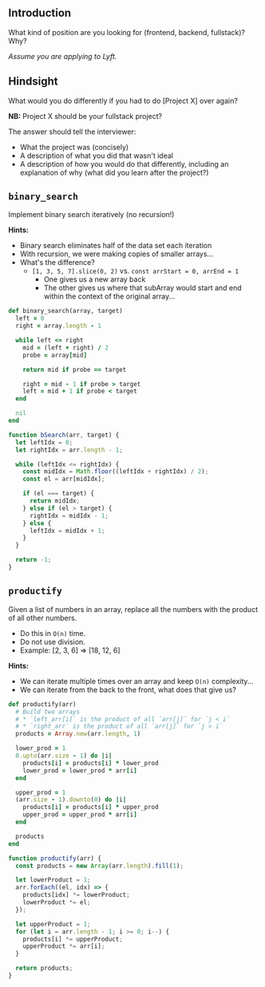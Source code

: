 ## Introduction

What kind of position are you looking for (frontend, backend, fullstack)? Why?

*Assume you are applying to Lyft.*

## Hindsight

What would you do differently if you had to do [Project X] over again?

**NB:** Project X should be your fullstack project?

The answer should tell the interviewer:

- What the project was (concisely)
- A description of what you did that wasn't ideal
- A description of how you would do that differently, including an explanation of why (what did you learn after the project?)

## `binary_search`

Implement binary search iteratively (no recursion!)

**Hints:**
* Binary search eliminates half of the data set each iteration
* With recursion, we were making copies of smaller arrays...
* What's the difference?
  * `[1, 3, 5, 7].slice(0, 2)` vs. `const arrStart = 0, arrEnd = 1`
    * One gives us a new array back
    * The other gives us where that subArray would start and end within the context of the original array...

```ruby
def binary_search(array, target)
  left = 0
  right = array.length - 1

  while left <= right
    mid = (left + right) / 2
    probe = array[mid]

    return mid if probe == target

    right = mid - 1 if probe > target
    left = mid + 1 if probe < target
  end

  nil
end
```

```javascript
function bSearch(arr, target) {
  let leftIdx = 0;
  let rightIdx = arr.length - 1;

  while (leftIdx <= rightIdx) {
    const midIdx = Math.floor((leftIdx + rightIdx) / 2);
    const el = arr[midIdx];

    if (el === target) {
      return midIdx;
    } else if (el > target) {
      rightIdx = midIdx - 1;
    } else {
      leftIdx = midIdx + 1;
    }
  }

  return -1;
}
```

## `productify`

Given a list of numbers in an array, replace all the numbers with the
product of all other numbers.

* Do this in `O(n)` time.
* Do not use division.
* Example: [2, 3, 6] => [18, 12, 6]

**Hints:**
* We can iterate multiple times over an array and keep `O(n)` complexity...
* We can iterate from the back to the front, what does that give us?

```ruby
def productify(arr)
  # Build two arrays
  # * `left_arr[i]` is the product of all `arr[j]` for `j < i`
  # * `right_arr` is the product of all `arr[j]` for `j > i`
  products = Array.new(arr.length, 1)

  lower_prod = 1
  0.upto(arr.size - 1) do |i|
    products[i] = products[i] * lower_prod
    lower_prod = lower_prod * arr[i]
  end

  upper_prod = 1
  (arr.size - 1).downto(0) do |i|
    products[i] = products[i] * upper_prod
    upper_prod = upper_prod * arr[i]
  end

  products
end
```

```javascript
function productify(arr) {
  const products = new Array(arr.length).fill(1);

  let lowerProduct = 1;
  arr.forEach((el, idx) => {
    products[idx] *= lowerProduct;
    lowerProduct *= el;
  });

  let upperProduct = 1;
  for (let i = arr.length - 1; i >= 0; i--) {
    products[i] *= upperProduct;
    upperProduct *= arr[i];
  }

  return products;
}
```
